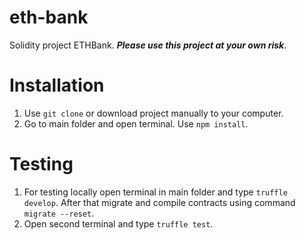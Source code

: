 # eth-bank
Solidity project ETHBank. ***Please use this project at your own risk***.


# Installation
1. Use `git clone` or download project manually to your computer.
2. Go to main folder and open terminal. Use `npm install`.

# Testing
1. For testing locally open terminal in main folder and type `truffle develop`. After that migrate and compile contracts using command `migrate --reset`.
2. Open second terminal and type `truffle test`.
